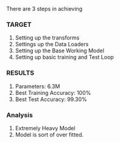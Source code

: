 

There are 3 steps in achieving 

### **TARGET**
1. Setting up the transforms
2. Settings up the Data Loaders
3. Setting up the Base Working Model
4. Setting up basic training and Test Loop

### **RESULTS**
1. Parameters: 6.3M
2. Best Training Accuracy: 100%
3. Best Test Accuracy: 99.30%

### **Analysis**
1. Extremely Heavy Model
2. Model is sort of over fitted.


